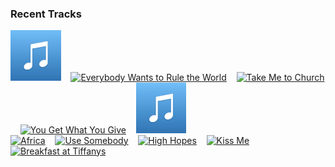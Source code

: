 ### Recent Tracks
[<img src='https://github.com/atfinke/atfinke/blob/master/placeholder.jpeg?raw=true' width='16%' height='16%' alt='Come On Eileen'>](https://www.last.fm/music/dexys%2bmidnight%2brunners/_/come%2bon%2beileen)&nbsp;&nbsp;&nbsp;&nbsp;[<img src='https://lastfm.freetls.fastly.net/i/u/300x300/dcd9b642fec54a00a4cb310fd9775608.png' width='16%' height='16%' alt='Everybody Wants to Rule the World'>](https://www.last.fm/music/tears%2bfor%2bfears/_/everybody%2bwants%2bto%2brule%2bthe%2bworld)&nbsp;&nbsp;&nbsp;&nbsp;[<img src='https://lastfm.freetls.fastly.net/i/u/300x300/527818f973644bcecb30600364a07da9.png' width='16%' height='16%' alt='Take Me to Church'>](https://www.last.fm/music/hozier/_/take%2bme%2bto%2bchurch)&nbsp;&nbsp;&nbsp;&nbsp;[<img src='https://lastfm.freetls.fastly.net/i/u/300x300/2c8326313bdba2b68959f335ba0dc811.png' width='16%' height='16%' alt='You Get What You Give'>](https://www.last.fm/music/new%2bradicals/_/you%2bget%2bwhat%2byou%2bgive)&nbsp;&nbsp;&nbsp;&nbsp;[<img src='https://github.com/atfinke/atfinke/blob/master/placeholder.jpeg?raw=true' width='16%' height='16%' alt='Take On Me'>](https://www.last.fm/music/a-ha/_/take%2bon%2bme)&nbsp;&nbsp;&nbsp;&nbsp;<br>[<img src='https://lastfm.freetls.fastly.net/i/u/300x300/accb1e554ea0afbac1fcc02a7413ed87.png' width='16%' height='16%' alt='Africa'>](https://www.last.fm/music/toto/_/africa)&nbsp;&nbsp;&nbsp;&nbsp;[<img src='https://lastfm.freetls.fastly.net/i/u/300x300/1f161965ef64dd3369a41745c6682b32.png' width='16%' height='16%' alt='Use Somebody'>](https://www.last.fm/music/kings%2bof%2bleon/_/use%2bsomebody)&nbsp;&nbsp;&nbsp;&nbsp;[<img src='https://lastfm.freetls.fastly.net/i/u/300x300/21c589089fe7049f677ee7c67c468a0a.png' width='16%' height='16%' alt='High Hopes'>](https://www.last.fm/music/panic%2521%2bat%2bthe%2bdisco/_/high%2bhopes)&nbsp;&nbsp;&nbsp;&nbsp;[<img src='https://lastfm.freetls.fastly.net/i/u/300x300/7e8aa58fcd8e7b2280c2e8a3fbf8d799.png' width='16%' height='16%' alt='Kiss Me'>](https://www.last.fm/music/sixpence%2bnone%2bthe%2bricher/_/kiss%2bme)&nbsp;&nbsp;&nbsp;&nbsp;[<img src='https://lastfm.freetls.fastly.net/i/u/300x300/c6900b8c66754a3197a27929b6f9f5ff.png' width='16%' height='16%' alt='Breakfast at Tiffanys'>](https://www.last.fm/music/deep%2bblue%2bsomething/_/breakfast%2bat%2btiffany%2527s)&nbsp;&nbsp;&nbsp;&nbsp;<br>